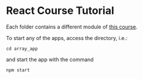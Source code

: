 # React Course Tutorial

Each folder contains a different module of [this course](https://www.pildorasinformaticas.es/course/react/curriculum/).

To start any of the apps, access the directory, i.e.:
````
cd array_app
````
and start the app with the command
````
npm start
````
